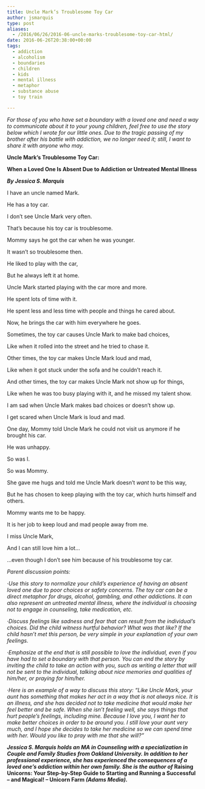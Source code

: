 ```yaml
---
title: Uncle Mark’s Troublesome Toy Car
author: jsmarquis
type: post
aliases:
  - /2016/06/26/2016-06-uncle-marks-troublesome-toy-car-html/
date: 2016-06-26T20:38:00+00:00
tags:
  - addiction
  - alcoholism
  - boundaries
  - children
  - kids
  - mental illness
  - metaphor
  - substance abuse
  - toy train

---
```


_For those of you who have set a boundary with a loved one and need a way to communicate about it to your young children, feel free to use the story below which I wrote for our little ones. Due to the tragic passing of my brother after his battle with addiction, we no longer need it; still, I want to share it with anyone who may._

<b>Uncle Mark’s Troublesome Toy Car:</b>

<b>When a Loved One Is Absent Due to Addiction or Untreated Mental Illness</b>

<i><b>By Jessica S. Marquis</b></i>

I have an uncle named Mark.

He has a toy car.

I don’t see Uncle Mark very often.

That’s because his toy car is troublesome.

Mommy says he got the car when he was younger.

It wasn’t so troublesome then.

He liked to play with the car,

But he always left it at home.

Uncle Mark started playing with the car more and more.

He spent lots of time with it.

He spent less and less time with people and things he cared about.

Now, he brings the car with him everywhere he goes.

Sometimes, the toy car causes Uncle Mark to make bad choices,

Like when it rolled into the street and he tried to chase it.

Other times, the toy car makes Uncle Mark loud and mad,

Like when it got stuck under the sofa and he couldn’t reach it.

And other times, the toy car makes Uncle Mark not show up for things,

Like when he was too busy playing with it, and he missed my talent show.

I am sad when Uncle Mark makes bad choices or doesn’t show up.

I get scared when Uncle Mark is loud and mad.

One day, Mommy told Uncle Mark he could not visit us anymore if he brought his car.

He was unhappy.

So was I.

So was Mommy.

She gave me hugs and told me Uncle Mark doesn’t <i>want</i> to be this way,

But he has chosen to keep playing with the toy car, which hurts himself and others.

Mommy wants me to be happy.

It is her job to keep loud and mad people away from me.

I miss Uncle Mark,

And I can still love him a lot…

…even though I don’t see him because of his troublesome toy car.

<i>Parent discussion points:</i>

·<i>Use this story to normalize your child’s experience of having an absent loved one due to poor choices or safety concerns. The toy car can be a direct metaphor for drugs, alcohol, gambling, and other addictions. It can also represent an untreated mental illness, where the individual is choosing not to engage in counseling, take medication, etc. </i>

·<i>Discuss feelings like sadness and fear that can result from the individual’s choices. Did the child witness hurtful behavior? What was that like? If the child hasn’t met this person, be very simple in your explanation of your own feelings.</i>

·<i>Emphasize at the end that is still possible to love the individual, even if you have had to set a boundary with that person. You can end the story by inviting the child to take an action with you, such as writing a letter that will not be sent to the individual, talking about nice memories and qualities of him/her, or praying for him/her. </i>

·<i>Here is an example of a way to discuss this story: “Like Uncle Mark, your aunt has something that makes her act in a way that is not always nice. It is an illness, and she has decided not to take medicine that would make her feel better and be safe. When she isn’t feeling well, she says things that hurt people’s feelings, including mine. Because I love you, I want her to make better choices in order to be around you. I still love your aunt very much, and I hope she decides to take her medicine so we can spend time with her. Would you like to pray with me that she will?”</i>

<b><i>Jessica S. Marquis</i><i> holds an MA in Counseling with a specialization in Couple and Family Studies from Oakland University. In addition to her professional experience, she has experienced the consequences of a loved one&#8217;s addiction within her own family. She is the author of </i>Raising Unicorns: Your Step-by-Step Guide to Starting and Running a Successful &#8211; and Magical! &#8211; Unicorn Farm <i>(Adams Media).&nbsp;</i></b>

